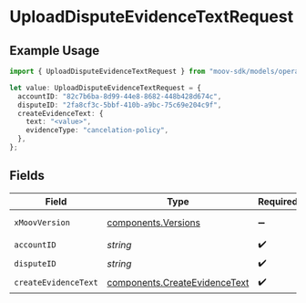 # UploadDisputeEvidenceTextRequest

## Example Usage

```typescript
import { UploadDisputeEvidenceTextRequest } from "moov-sdk/models/operations";

let value: UploadDisputeEvidenceTextRequest = {
  accountID: "82c7b6ba-8d99-44e8-8682-448b428d674c",
  disputeID: "2fa8cf3c-5bbf-410b-a9bc-75c69e204c9f",
  createEvidenceText: {
    text: "<value>",
    evidenceType: "cancelation-policy",
  },
};
```

## Fields

| Field                                                                          | Type                                                                           | Required                                                                       | Description                                                                    |
| ------------------------------------------------------------------------------ | ------------------------------------------------------------------------------ | ------------------------------------------------------------------------------ | ------------------------------------------------------------------------------ |
| `xMoovVersion`                                                                 | [components.Versions](../../models/components/versions.md)                     | :heavy_minus_sign:                                                             | Specify an API version.                                                        |
| `accountID`                                                                    | *string*                                                                       | :heavy_check_mark:                                                             | N/A                                                                            |
| `disputeID`                                                                    | *string*                                                                       | :heavy_check_mark:                                                             | N/A                                                                            |
| `createEvidenceText`                                                           | [components.CreateEvidenceText](../../models/components/createevidencetext.md) | :heavy_check_mark:                                                             | N/A                                                                            |
